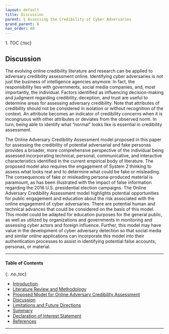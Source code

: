```yaml
---
layout: default
title: Discussion
parent: § Assessing the Credibility of Cyber Adversaries   
grand_parent: A 
nav_order: 40
---
```

<style>
.dont-break-out {
  /* These are technically the same, but use both */
  overflow-wrap: break-word;
  word-wrap: break-word;

     -ms-word-break: break-all;
  /* This is the dangerous one in WebKit, as it breaks things wherever */
  word-break: break-all;
  /* Instead use this non-standard one: */
  word-break: break-word;
}

.youtube-container {
    position: relative;
    width: 100%;
    height: 0;
    padding-bottom: 56.25%;
}
.youtube-video {
    position: absolute;
    top: 0;
    left: 0;
    width: 100%;
    height: 100%;
}

</style>

<div class="dont-break-out" markdown="1">
1. TOC
{:toc}

## Discussion
The evolving online credibility literature and research can be applied to adversary credibility assessment online. Identifying cyber adversaries is not just the business of intelligence agencies anymore. In fact, the responsibility lies with governments, social media companies, and, most importantly, the individual. Factors identified as influencing decision-making and judgment regarding credibility, deception, and trust are useful to determine areas for assessing adversary credibility. Note that attributes of credibility should not be considered in isolation or without recognition of the context. An attribute becomes an indicator of credibility concerns when it is incongruous with other attributes or deviates from the observed norm. In turn, being able to identify what “normal” looks like is essential in credibility assessment.

The Online Adversary Credibility Assessment model proposed in this paper for assessing the credibility of potential adversarial and fake personas provides a broader, more comprehensive perspective of the individual being assessed incorporating technical, personal, communicative, and interactive characteristics identified in the current empirical body of literature. The proposed model also requires the engagement of System 2 thinking to assess what looks real and to determine what could be fake or misleading. The consequences of fake or misleading persona-produced material is paramount, as has been illustrated with the impact of false information regarding the 2016 U.S. presidential election campaigns. The Online Adversary Credibility Assessment model highlights potential opportunities for public engagement and education about the risk associated with the online engagement of cyber adversaries. There are potential human and technical advances that could be considered on the basis of this model. This model could be adapted for education purposes for the general public, as well as utilized by organizations and governments in monitoring and assessing cyber actors and foreign influence. Further, this model may have value in the development of cyber adversary detection so that social media and similar online applications can incorporate this model into their authentication processes to assist in identifying potential false accounts, personas, or material.

***

#### Table of Contents
{: .no_toc}

<ul><li> <a href="/docs/A/assessing-the-credibility-of-cyber-adversaries-1/">Introduction</a></li><li> <a href="/docs/A/assessing-the-credibility-of-cyber-adversaries-2/">Literature Review and Methodology</a></li><li> <a href="/docs/A/assessing-the-credibility-of-cyber-adversaries-3/">Proposed Model for Online Adversary Credibility Assessment</a></li><li> <a href="/docs/A/assessing-the-credibility-of-cyber-adversaries-4/">Discussion</a></li><li> <a href="/docs/A/assessing-the-credibility-of-cyber-adversaries-5/">Limitations and Future Directions</a></li><li> <a href="/docs/A/assessing-the-credibility-of-cyber-adversaries-6/">Summary</a></li><li> <a href="/docs/A/assessing-the-credibility-of-cyber-adversaries-7/">Declaration of Interest Statement</a></li><li> <a href="/docs/A/assessing-the-credibility-of-cyber-adversaries-8/">References</a></li></ul>

***

</div>
